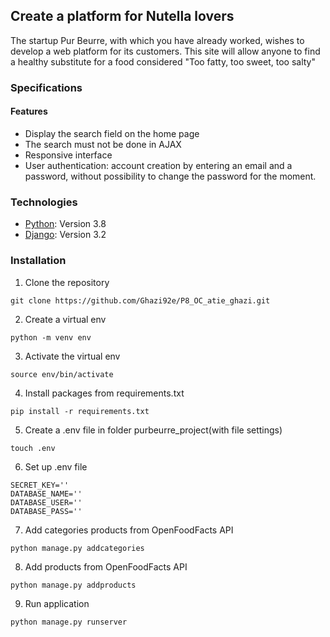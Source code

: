 ## Create a platform for Nutella lovers

The startup Pur Beurre, with which you have already worked, wishes to develop a web platform for its customers. This site will allow anyone to find a healthy substitute for a food considered "Too fatty, too sweet, too salty"

### Specifications
#### Features
- Display the search field on the home page
- The search must not be done in AJAX
- Responsive interface
- User authentication: account creation by entering an email and a password, without possibility to change the password for the moment.

### Technologies
* [Python](https://www.python.org/downloads/): Version 3.8
* [Django](https://docs.djangoproject.com/fr/3.2/): Version 3.2

### Installation
1. Clone the repository
```
git clone https://github.com/Ghazi92e/P8_OC_atie_ghazi.git
```
2. Create a virtual env
```
python -m venv env
```
3. Activate the virtual env
```
source env/bin/activate
```
4. Install packages from requirements.txt
```
pip install -r requirements.txt
```
5. Create a .env file in folder purbeurre_project(with file settings)
```
touch .env
```
6. Set up .env file
```
SECRET_KEY=''
DATABASE_NAME=''
DATABASE_USER=''
DATABASE_PASS=''
```
7. Add categories products from OpenFoodFacts API
```
python manage.py addcategories
```

8. Add products from OpenFoodFacts API
```
python manage.py addproducts
```

9. Run application
```
python manage.py runserver
```